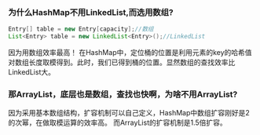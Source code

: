 ### 为什么HashMap不用LinkedList,而选用数组?  
```Java
Entry[] table = new Entry[capacity];//数组  
List<Entry> table = new LinkedList<Entry>();//LinkedList
```  
因为用数组效率最高！
在HashMap中，定位桶的位置是利用元素的key的哈希值对数组长度取模得到。此时，我们已得到桶的位置。显然数组的查找效率比LinkedList大。

### 那ArrayList，底层也是数组，查找也快啊，为啥不用ArrayList?  
因为采用基本数组结构，扩容机制可以自己定义，HashMap中数组扩容刚好是2的次幂，在做取模运算的效率高。
而ArrayList的扩容机制是1.5倍扩容。
